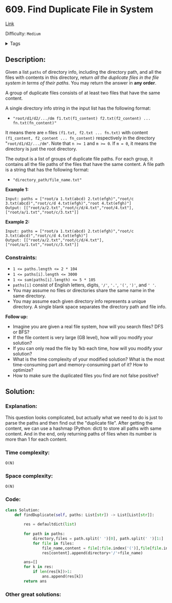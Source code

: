 # 609. Find Duplicate File in System
[Link](https://leetcode.com/problems/find-duplicate-file-in-system/)

Difficulty: `Medium`

<details>
<summary> Tags</summary>

`Hash Table`, `String`
</details>

## Description:  
Given a list `paths` of directory info, including the directory path, and all
the files with contents in this directory, return _all the duplicate files in
the file system in terms of their paths_. You may return the answer in **any
order**.

A group of duplicate files consists of at least two files that have the same
content.

A single directory info string in the input list has the following format:

  * `"root/d1/d2/.../dm f1.txt(f1_content) f2.txt(f2_content) ... fn.txt(fn_content)"`

It means there are `n` files `(f1.txt, f2.txt ... fn.txt)` with content
`(f1_content, f2_content ... fn_content)` respectively in the directory
"`root/d1/d2/.../dm"`. Note that `n >= 1` and `m >= 0`. If `m = 0`, it means
the directory is just the root directory.

The output is a list of groups of duplicate file paths. For each group, it
contains all the file paths of the files that have the same content. A file
path is a string that has the following format:

  * `"directory_path/file_name.txt"`



**Example 1:**

    
    
    Input: paths = ["root/a 1.txt(abcd) 2.txt(efgh)","root/c 3.txt(abcd)","root/c/d 4.txt(efgh)","root 4.txt(efgh)"]
    Output: [["root/a/2.txt","root/c/d/4.txt","root/4.txt"],["root/a/1.txt","root/c/3.txt"]]
    

**Example 2:**

    
    
    Input: paths = ["root/a 1.txt(abcd) 2.txt(efgh)","root/c 3.txt(abcd)","root/c/d 4.txt(efgh)"]
    Output: [["root/a/2.txt","root/c/d/4.txt"],["root/a/1.txt","root/c/3.txt"]]
    



### Constraints:

  * `1 <= paths.length <= 2 * 104`
  * `1 <= paths[i].length <= 3000`
  * `1 <= sum(paths[i].length) <= 5 * 105`
  * `paths[i]` consist of English letters, digits, `'/'`, `'.'`, `'('`, `')'`, and `' '`.
  * You may assume no files or directories share the same name in the same directory.
  * You may assume each given directory info represents a unique directory. A single blank space separates the directory path and file info.



**Follow up:**

  * Imagine you are given a real file system, how will you search files? DFS or BFS?
  * If the file content is very large (GB level), how will you modify your solution?
  * If you can only read the file by 1kb each time, how will you modify your solution?
  * What is the time complexity of your modified solution? What is the most time-consuming part and memory-consuming part of it? How to optimize?
  * How to make sure the duplicated files you find are not false positive?



## Solution:  


### Explanation:  

This question looks complicated, but actually what we need to do is just to parse the paths and then find out the "duplicate file".
After getting the content, we can use a hashmap (Python: dict) to store all paths with same content.
And in the end, only returning paths of files when its number is more than 1 for each content.

### Time complexity:
`O(N)`  
### Space complexity:
`O(N)`

### Code:  
```python
class Solution:
    def findDuplicate(self, paths: List[str]) -> List[List[str]]:
        
        res = defaultdict(list)
        
        for path in paths:
            directory,files = path.split(' ')[0], path.split(' ')[1:]
            for file in files:
                file_name,content = file[:file.index('(')],file[file.index('(')+1:-1]
                res[content].append(directory+'/'+file_name)

        ans=[]
        for k in res:
            if len(res[k])>1:
                ans.append(res[k])
        return ans
```


### Other great solutions:

